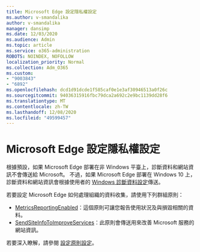 ```yaml
---
title: Microsoft Edge 設定隱私權設定
ms.author: v-smandalika
author: v-smandalika
manager: dansimp
ms.date: 12/03/2020
ms.audience: Admin
ms.topic: article
ms.service: o365-administration
ROBOTS: NOINDEX, NOFOLLOW
localization_priority: Normal
ms.collection: Adm_O365
ms.custom:
- "9003843"
- "6892"
ms.openlocfilehash: dcd1d91dcde1f585caf0e1e3af30946513a0f26c
ms.sourcegitcommit: 94036315916fbc79dca2a692c2e9bc1139dd28f6
ms.translationtype: MT
ms.contentlocale: zh-TW
ms.lasthandoff: 12/08/2020
ms.locfileid: "49599457"
---
```

# <a name="microsoft-edge-configure-privacy-settings"></a>Microsoft Edge 設定隱私權設定

根據預設，如果 Microsoft Edge 部署在非 Windows 平臺上，診斷資料和網站資訊不會傳送給 Microsoft。 不過，如果 Microsoft Edge 部署在 Windows 10 上，診斷資料和網站資訊會根據使用者的 [Windows 診斷資料設定](https://docs.microsoft.com/windows/privacy/configure-windows-diagnostic-data-in-your-organization)傳送。

若要設定 Microsoft Edge 如何處理組織的資料收集，請使用下列群組原則：
- [MetricsReportingEnabled](https://docs.microsoft.com/DeployEdge/microsoft-edge-policies#metricsreportingenabled)：這個原則可讓您報告使用狀況及與損毀相關的資料。
- [SendSiteInfoToImproveServices](https://docs.microsoft.com/DeployEdge/microsoft-edge-policies#sendsiteinfotoimproveservices)：此原則會傳送用來改善 Microsoft 服務的網站資訊。

若要深入瞭解，請參閱 [設定原則設定](https://docs.microsoft.com/deployedge/microsoft-edge-enterprise-privacy-settings#configure-policy-settings)。